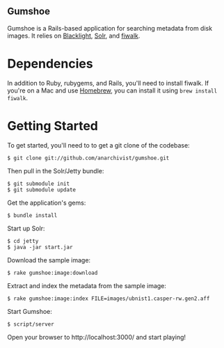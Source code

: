 Gumshoe
-------

Gumshoe is a Rails-based application for searching metadata from disk images. It relies on [Blacklight](http://projectblacklight.org/), [Solr](http://lucene.apache.org/), and [fiwalk](http://domex.nps.edu/deep/Fiwalk.html). 

Dependencies
============

In addition to Ruby, rubygems, and Rails, you'll need to install fiwalk. If you're on a Mac and use [Homebrew](http://github.com/mxcl/homebrew), you can install it using `brew install fiwalk`.

Getting Started
===============

To get started, you'll need to to get a git clone of the codebase:

	$ git clone git://github.com/anarchivist/gumshoe.git

Then pull in the Solr/Jetty bundle:

	$ git submodule init
	$ git submodule update

Get the application's gems:

	$ bundle install
	
Start up Solr:

	$ cd jetty
	$ java -jar start.jar

Download the sample image:

	$ rake gumshoe:image:download

Extract and index the metadata from the sample image:

	$ rake gumshoe:image:index FILE=images/ubnist1.casper-rw.gen2.aff
	
Start Gumshoe:

	$ script/server

Open your browser to http://localhost:3000/ and start playing!